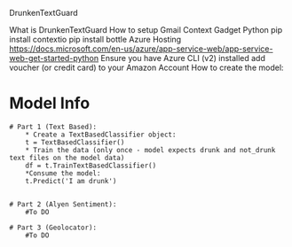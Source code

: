 DrunkenTextGuard

What is DrunkenTextGuard
How to setup
Gmail Context Gadget
Python
pip install contextio
pip install bottle
Azure Hosting
https://docs.microsoft.com/en-us/azure/app-service-web/app-service-web-get-started-python
Ensure you have Azure CLI (v2) installed
add voucher (or credit card) to your Amazon Account
How to create the model:

# Model Info
	# Part 1 (Text Based):
		* Create a TextBasedClassifier object:
		t = TextBasedClassifier()
		* Train the data (only once - model expects drunk and not_drunk text files on the model data)
		df = t.TrainTextBasedClassifier()
		*Consume the model:
		t.Predict('I am drunk')


	# Part 2 (Alyen Sentiment):
		#To DO

	# Part 3 (Geolocator):
		#To DO

		